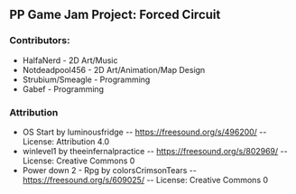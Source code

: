 ## PP Game Jam Project: Forced Circuit

### Contributors:
* HalfaNerd - 2D Art/Music
* Notdeadpool456 - 2D Art/Animation/Map Design
* Strubium/Smeagle - Programming
* Gabef - Programming

### Attribution
* OS Start by luminousfridge -- https://freesound.org/s/496200/ -- License: Attribution 4.0
* winlevel1 by theeinfernalpractice -- https://freesound.org/s/802969/ -- License: Creative Commons 0
* Power down 2 - Rpg by colorsCrimsonTears -- https://freesound.org/s/609025/ -- License: Creative Commons 0
